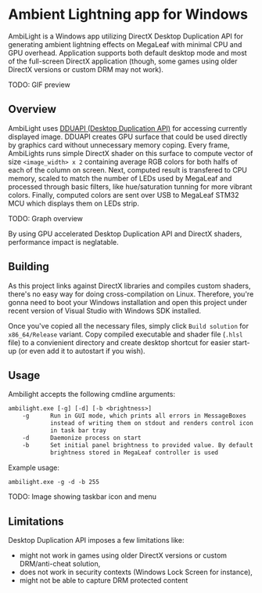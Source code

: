 # Ambient Lightning app for Windows

AmbiLight is a Windows app utilizing DirectX Desktop Duplication API for generating ambient lightning effects on MegaLeaf with minimal CPU and GPU overhead. Application supports both default desktop mode and most of the full-screen DirectX application (though, some games using older DirectX versions or custom DRM may not work).

TODO: GIF preview

## Overview

AmbiLight uses [DDUAPI (Desktop Duplication API)](https://learn.microsoft.com/en-us/windows/win32/direct3ddxgi/desktop-dup-api) for accessing currently displayed image. DDUAPI creates GPU surface that could be used directly by graphics card without unnecessary memory coping. Every frame, AmbiLights runs simple DirectX shader on this surface to compute vector of size `<image_width> x 2` containing average RGB colors for both halfs of each of the column on screen. Next, computed result is transfered to CPU memory, scaled to match the number of LEDs used by MegaLeaf and processed through basic filters, like hue/saturation tunning for more vibrant colors. Finally, computed colors are sent over USB to MegaLeaf STM32 MCU which displays them on LEDs strip.

TODO: Graph overview

By using GPU accelerated Desktop Duplication API and DirectX shaders, performance impact is neglatable.

## Building

As this project links against DirectX libraries and compiles custom shaders, there's no easy way for doing cross-compilation on Linux. Therefore, you're gonna need to boot your Windows installation and open this project under recent version of Visual Studio with Windows SDK installed.

Once you've copied all the necessary files, simply click `Build solution` for `x86_64/Release` variant. Copy compiled executable and shader file (`.hlsl` file) to a convienient directory and create desktop shortcut for easier start-up (or even add it to autostart if you wish).

## Usage

Ambilight accepts the following cmdline arguments:

```txt
ambilight.exe [-g] [-d] [-b <brightness>]
    -g      Run in GUI mode, which prints all errors in MessageBoxes
            instead of writing them on stdout and renders control icon
            in task bar tray
    -d      Daemonize process on start
    -b      Set initial panel brightness to provided value. By default
            brightness stored in MegaLeaf controller is used
```

Example usage:

```txt
ambilight.exe -g -d -b 255
```

TODO: Image showing taskbar icon and menu

<!--
## Performance

| Benchmark | Normal | With ambilight | Change |
| -- | -- | -- | -- |
| RDR2 | TODO | TODO | ? |
| CIV VI | TODO | TODO | ? |

-->
## Limitations

Desktop Duplication API imposes a few limitations like:
- might not work in games using older DirectX versions or custom DRM/anti-cheat solution,
- does not work in security contexts (Windows Lock Screen for instance),
- might not be able to capture DRM protected content
